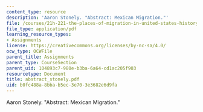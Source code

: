 ```yaml
---
content_type: resource
description: 'Aaron Stonely. "Abstract: Mexican Migration."'
file: /courses/21h-221-the-places-of-migration-in-united-states-history-fall-2006/b0fc488a8bbab5ec3e703e3682e6d9fa_abstract_stonely.pdf
file_type: application/pdf
learning_resource_types:
- Assignments
license: https://creativecommons.org/licenses/by-nc-sa/4.0/
ocw_type: OCWFile
parent_title: Assignments
parent_type: CourseSection
parent_uid: 104893c7-980e-b3ba-6a64-cd1ac205f903
resourcetype: Document
title: abstract_stonely.pdf
uid: b0fc488a-8bba-b5ec-3e70-3e3682e6d9fa
---
```

Aaron Stonely. "Abstract: Mexican Migration."